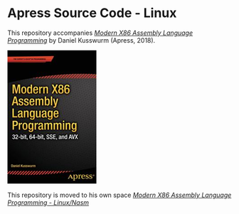 # Apress Source Code - Linux

This repository accompanies [*Modern X86 Assembly Language Programming*](https://www.apress.com/9781484240625) by Daniel Kusswurm (Apress, 2018).

[comment]: #cover
![Cover image](https://github.com/agguro/linux-nasm/blob/master/done/Books/Modern-X86-Assembly-Language-Programming-1e/9781484200650.jpg)

This repository is moved to his own space [*Modern X86 Assembly Language Programming - Linux/Nasm*](https://github.com/agguro/modern-x86-assembly-language-programming)

